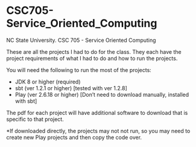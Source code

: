 # CSC705-Service_Oriented_Computing

NC State University. CSC 705 - Service Oriented Computing

These are all the projects I had to do for the class. They each have the project requirements of what I had to do and how to run the projects.

You will need the following to run the most of the projects:

- JDK 8 or higher (required)
- sbt (ver 1.2.1 or higher) [tested with ver 1.2.8]
- Play (ver 2.6.18 or higher) [Don’t need to download manually, installed with sbt]

The pdf for each project will have additional software to download that is specific to that project.

*If downloaded directly, the projects may not not run, so you may need to create new Play projects and then copy the code over.
